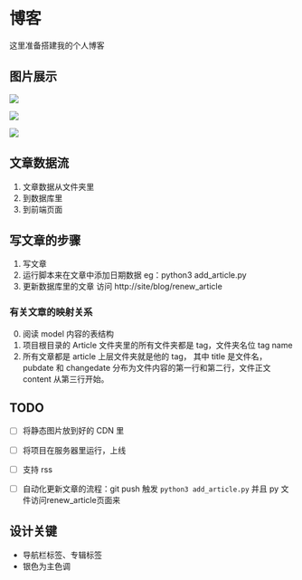 # 博客
这里准备搭建我的个人博客

## 图片展示
![](https://cloud.githubusercontent.com/assets/8455579/9835395/89daff1c-5a1b-11e5-89ab-162d2445f952.png)

![](https://cloud.githubusercontent.com/assets/8455579/9835391/740e3262-5a1b-11e5-83c9-d3d657cab562.gif)

![](http://7xkpdt.com1.z0.glb.clouddn.com/15-8-4/25566477.jpg?attname=&e=1442212641&token=B7AYfxUfqmERZ1et2qdFSOajI17arpp4gDUn1NdV:X81WNhZpZZ8R-_jjOxelUIu3nGM)

## 文章数据流
1. 文章数据从文件夹里
2. 到数据库里
3. 到前端页面

## 写文章的步骤
1. 写文章
2. 运行脚本来在文章中添加日期数据 eg：python3 add_article.py
3. 更新数据库里的文章 访问 http://site/blog/renew_article

### 有关文章的映射关系
0. 阅读 model 内容的表结构
1. 项目根目录的 Article 文件夹里的所有文件夹都是 tag，文件夹名位 tag name
2. 所有文章都是 article 上层文件夹就是他的 tag， 其中 title 是文件名， pubdate 和 changedate 分布为文件内容的第一行和第二行，文件正文 content 从第三行开始。

## TODO
- [ ] 将静态图片放到好的 CDN 里
- [ ] 将项目在服务器里运行，上线
- [ ] 支持 rss
- [ ] 自动化更新文章的流程：git push 触发 `python3 add_article.py` 并且 py 文件访问renew_article页面来


## 设计关键
- 导航栏标签、专辑标签
- 银色为主色调
